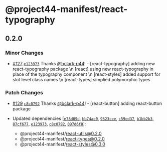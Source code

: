# @project44-manifest/react-typography

## 0.2.0

### Minor Changes

- [#127](https://github.com/project44/manifest/pull/127)
  [`e123973`](https://github.com/project44/manifest/commit/e123973ac42f84cca73aa0fb14e66c623594f080)
  Thanks [@bclark-p44](https://github.com/bclark-p44)! - [react-typography] adding new
  react-typography package \n [react] using new react-typography in place of the typography
  component \n [react-styles] added support for slot level class names \n [react-types] simplied
  polymorphic types

### Patch Changes

- [#129](https://github.com/project44/manifest/pull/129)
  [`c8c0792`](https://github.com/project44/manifest/commit/c8c07926264dc9bb4693c8c2b871f1825148610b)
  Thanks [@bclark-p44](https://github.com/bclark-p44)! - [react-button] adding react-button package

- Updated dependencies
  [[`e78d09d`](https://github.com/project44/manifest/commit/e78d09d9ca24dd8968739cc065e5e7551f6972b1),
  [`bb74ae0`](https://github.com/project44/manifest/commit/bb74ae0cafc34303a549c8b8cd9c079df5d45b12),
  [`9523cee`](https://github.com/project44/manifest/commit/9523cee0c7aa3141c1e82af0c754bb3ce958f47f),
  [`c59ed37`](https://github.com/project44/manifest/commit/c59ed37b48e6dfd64e96606e777a9c0257e2c4a5),
  [`b1bb2b3`](https://github.com/project44/manifest/commit/b1bb2b39e9702bd3d80000b3197128e3f449ffd8),
  [`87cf677`](https://github.com/project44/manifest/commit/87cf677ac47f55e2e747f327d0057f2d323ead92),
  [`e123973`](https://github.com/project44/manifest/commit/e123973ac42f84cca73aa0fb14e66c623594f080),
  [`c8c0792`](https://github.com/project44/manifest/commit/c8c07926264dc9bb4693c8c2b871f1825148610b),
  [`097d6f8`](https://github.com/project44/manifest/commit/097d6f8018a6a26e4b5799a3deb935a3d84749c5)]:
  - @project44-manifest/react-utils@0.2.0
  - @project44-manifest/react-types@0.2.0
  - @project44-manifest/react-styles@0.3.0
